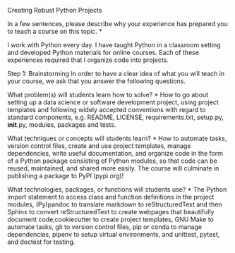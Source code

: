 Creating Robust Python Projects

In a few sentences, please describe why your experience has prepared you to teach a course on this topic. *

I work with Python every day. I have taught Python in a classroom setting and developed Python materials for online courses. Each of these experiences required that I organize code into projects.

Step 1: Brainstorming
In order to have a clear idea of what you will teach in your course, we ask that you answer the following questions. 

What problem(s) will students learn how to solve? *
How to go about setting up a data science or software development project, using project templates and following widely accepted conventions with regard to standard components, e.g. README, LICENSE, requirements.txt, setup.py, __init__.py, modules, packages and tests.

What techniques or concepts will students learn? *
How to automate tasks, version control files, create and use project templates, manage dependencies, write useful documentation, and organize code in the form of a Python package consisting of Python modules, so that code can be reused, maintained, and shared more easily. The course will culminate in publishing a package to PyPI (pypi.org)!

What technologies, packages, or functions will students use? *
The Python import statement to access class and function definitions in the project modules, (Py)pandoc to translate markdown to reStructuredText and then Sphinx to convert reStructuredText to create webpages that beautifully document code,cookiecutter to create project templates, GNU Make to automate tasks, git to version control files, pip or conda to manage dependencies, pipenv to setup virtual environments, and unittest, pytest, and doctest for testing.
